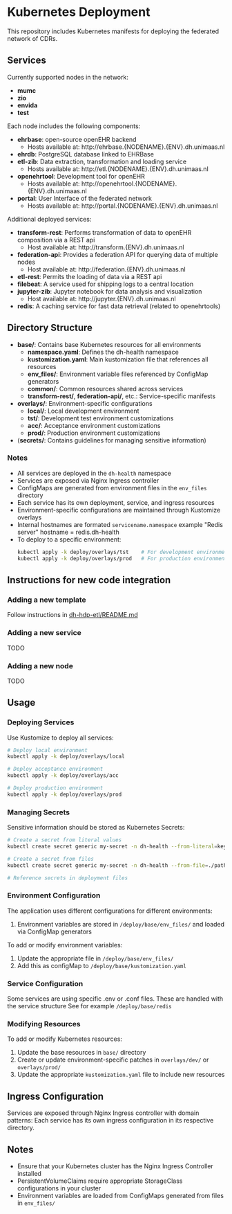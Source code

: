 # Kubernetes Deployment

This repository includes Kubernetes manifests for deploying the federated network of CDRs.

## Services

Currently supported nodes in the network:
- **mumc**
- **zio**
- **envida**
- **test**

Each node includes the following components:
- **ehrbase**: open-source openEHR backend
  - Hosts available at: http://ehrbase.{NODENAME}.{ENV}.dh.unimaas.nl
- **ehrdb**: PostgreSQL database linked to EHRBase
- **etl-zib**: Data extraction, transformation and loading service
  - Hosts available at: http://etl.{NODENAME}.{ENV}.dh.unimaas.nl
- **openehrtool**: Development tool for openEHR
  - Hosts available at: http://openehrtool.{NODENAME}.{ENV}.dh.unimaas.nl
- **portal**: User Interface of the federated network 
  - Hosts available at: http://portal.{NODENAME}.{ENV}.dh.unimaas.nl

Additional deployed services:

- **transform-rest**: Performs transformation of data to openEHR composition via a REST api
  - Host available at: http://transform.{ENV}.dh.unimaas.nl
- **federation-api**: Provides a federation API for querying data of multiple nodes
  - Host available at: http://federation.{ENV}.dh.unimaas.nl
- **etl-rest**: Permits the loading of data via a REST api
- **filebeat**: A service used for shipping logs to a central location
- **jupyter-zib**: Jupyter notebook for data analysis and visualization
  - Host available at: http://jupyter.{ENV}.dh.unimaas.nl
- **redis**: A caching service for fast data retrieval (related to openehrtools)


## Directory Structure

- **base/**: Contains base Kubernetes resources for all environments
  - **namespace.yaml**: Defines the dh-health namespace
  - **kustomization.yaml**: Main kustomization file that references all resources
  - **env_files/**: Environment variable files referenced by ConfigMap generators
  - **common/**: Common resources shared across services
  - **transform-rest/**, **federation-api/**, etc.: Service-specific manifests
- **overlays/**: Environment-specific configurations
  - **local/**: Local development environment 
  - **tst/**: Development test environment customizations
  - **acc/**: Acceptance environment customizations
  - **prod/**: Production environment customizations
- (**secrets/**: Contains guidelines for managing sensitive information)

### Notes

- All services are deployed in the `dh-health` namespace
- Services are exposed via Nginx Ingress controller
- ConfigMaps are generated from environment files in the `env_files` directory
- Each service has its own deployment, service, and ingress resources
- Environment-specific configurations are maintained through Kustomize overlays
- Internal hostnames are formated `servicename.namespace` example "Redis server" hostname = redis.dh-health
- To deploy to a specific environment:
  ```bash
  kubectl apply -k deploy/overlays/tst    # For development environment
  kubectl apply -k deploy/overlays/prod   # For production environment
  ```

## Instructions for new code integration

### Adding a new template

Follow instructions in [dh-hdp-etl/README.md](https://github.com/MaastrichtUniversity/dh-hdp-etl/tree/2024.1?tab=readme-ov-file#how-to-add-a-new-zib-template-in-the-codebase)

### Adding a new service

TODO

### Adding a new node

TODO

## Usage

### Deploying Services

Use Kustomize to deploy all services:

```bash
# Deploy local environment
kubectl apply -k deploy/overlays/local

# Deploy acceptance environment
kubectl apply -k deploy/overlays/acc

# Deploy production environment
kubectl apply -k deploy/overlays/prod
```

### Managing Secrets

Sensitive information should be stored as Kubernetes Secrets:

```bash
# Create a secret from literal values
kubectl create secret generic my-secret -n dh-health --from-literal=key=value

# Create a secret from files
kubectl create secret generic my-secret -n dh-health --from-file=./path/to/file

# Reference secrets in deployment files
```

### Environment Configuration

The application uses different configurations for different environments:

1. Environment variables are stored in `/deploy/base/env_files/` and loaded via ConfigMap generators

To add or modify environment variables:
1. Update the appropriate file in `/deploy/base/env_files/`
2. Add this as configMap to `/deploy/base/kustomization.yaml`

### Service Configuration

Some services are using specific .env or .conf files. These are handled with the service structure
See for example `/deploy/base/redis`

### Modifying Resources

To add or modify Kubernetes resources:

1. Update the base resources in `base/` directory
2. Create or update environment-specific patches in `overlays/dev/` or `overlays/prod/`
3. Update the appropriate `kustomization.yaml` file to include new resources

## Ingress Configuration

Services are exposed through Nginx Ingress controller with domain patterns:
Each service has its own ingress configuration in its respective directory.

## Notes

- Ensure that your Kubernetes cluster has the Nginx Ingress Controller installed
- PersistentVolumeClaims require appropriate StorageClass configurations in your cluster
- Environment variables are loaded from ConfigMaps generated from files in `env_files/`